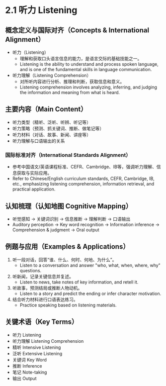 # 2.1 听力 Listening

## 概念定义与国际对齐（Concepts & International Alignment）

- 听力（Listening）
  - 理解和获取口头语言信息的能力，是语言交际的基础技能之一。
  - Listening is the ability to understand and process spoken language, and is one of the fundamental skills in language communication.
- 听力理解（Listening Comprehension）
  - 对所听内容进行分析、推理和判断，获取信息和意义。
  - Listening comprehension involves analyzing, inferring, and judging the information and meaning from what is heard.

## 主要内容（Main Content）

- 听力类型（精听、泛听、听辨、听记等）
- 听力策略（预测、抓关键词、推断、做笔记等）
- 听力材料（对话、故事、新闻、讲座等）
- 听力理解与口语输出的关系

### 国际标准对齐（International Standards Alignment）

- 参考中国语文/英语课程标准、CEFR、Cambridge、IB等，强调听力理解、信息获取与实际应用。
- Refer to Chinese/English curriculum standards, CEFR, Cambridge, IB, etc., emphasizing listening comprehension, information retrieval, and practical application.

## 认知梳理（认知地图 Cognitive Mapping）

- 听觉感知 → 关键词识别 → 信息推断 → 理解判断 → 口语输出
- Auditory perception → Key word recognition → Information inference → Comprehension & judgment → Oral output

## 例题与应用（Examples & Applications）

1. 听一段对话，回答“谁、什么、何时、何地、为什么”。
   - Listen to a conversation and answer "who, what, when, where, why" questions.
2. 听新闻，记录关键信息并复述。
   - Listen to news, take notes of key information, and retell it.
3. 听故事，预测结局或推断人物动机。
   - Listen to a story and predict the ending or infer character motivation.
4. 结合听力材料进行口语表达练习。
   - Practice speaking based on listening materials.

## 关键术语（Key Terms）

- 听力 Listening
- 听力理解 Listening Comprehension
- 精听 Intensive Listening
- 泛听 Extensive Listening
- 关键词 Key Word
- 推断 Inference
- 笔记 Note-taking
- 输出 Output
